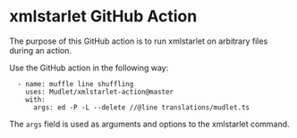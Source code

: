 # xmlstarlet GitHub Action

The purpose of this GitHub action is to run xmlstarlet on arbitrary files during an action.

Use the GitHub action in the following way:

```
  - name: muffle line shuffling
    uses: Mudlet/xmlstarlet-action@master
    with:
      args: ed -P -L --delete //@line translations/mudlet.ts
```

The `args` field is used as arguments and options to the xmlstarlet command.

